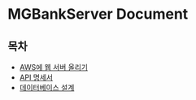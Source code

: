 # MGBankServer Document

## 목차

- [AWS에 웹 서버 올리기](https://github.com/MGBankNode/MGBankServer/tree/master/docs/PublishWebServer/README.md)
- [API 명세서](https://github.com/MGBankNode/MGBankServer/tree/master/docs/APISpecification/README.md)
- [데이터베이스 설계](https://github.com/MGBankNode/MGBankServer/tree/master/docs/DatabaseDesign/README.md)

